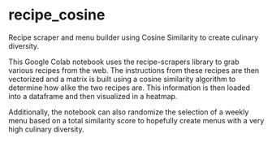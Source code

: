 # recipe_cosine
Recipe scraper and menu builder using Cosine Similarity to create culinary diversity.

This Google Colab notebook uses the recipe-scrapers library to grab various recipes from the web.
The instructions from these recipes are then vectorized and a matrix is built using a cosine similarity algorithm to determine
how alike the two recipes are.  This information is then loaded into a dataframe and then visualized in a heatmap.

Additionally, the notebook can also randomize the selection of a weekly menu based on a total similarity score to hopefully create menus 
with a very high culinary diversity.  
